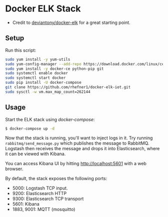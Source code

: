 # Docker ELK Stack
- Credit to [deviantony/docker-elk](https://github.com/deviantony/docker-elk) for a great starting point.

## Setup
Run this script:

```bash
sudo yum install -y yum-utils
sudo yum-config-manager --add-repo https://download.docker.com/linux/centos/docker-ce.repo
sudo yum install -y docker-ce python-pip git
sudo systemctl enable docker
sudo systemctl start docker
sudo pip install -U docker-compose
git clone https://github.com/rhefner1/docker-elk-iot.git
sudo sysctl -w vm.max_map_count=262144
```

## Usage

Start the ELK stack using *docker-compose*:

```bash
$ docker-compose up -d
```

Now that the stack is running, you'll want to inject logs in it. Try running `rabbitmq/send_message.py` which publishes the message to RabbitMQ. Logstash then receives the message and drops it into Elasticsearch, where it can be viewed with Kibana.

You can access Kibana UI by hitting [http://localhost:5601](http://localhost:5601) with a web browser.

By default, the stack exposes the following ports:
- 5000: Logstash TCP input.
- 9200: Elasticsearch HTTP
- 9300: Elasticsearch TCP transport
- 5601: Kibana
- 1883, 9001: MQTT (mosquitto)
